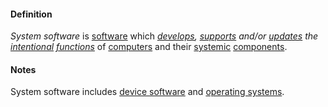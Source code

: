 #### Definition

*System software* is [software](https://github.com/gcassel/Modular-Organization-Terminology/blob/master/terms/software.md) which *[develops](https://github.com/gcassel/Modular-Organization-Terminology/blob/master/terms/develop.md), [supports](https://github.com/gcassel/Modular-Organization-Terminology/blob/master/terms/support.md) and/or [updates](https://github.com/gcassel/Modular-Organization-Terminology/blob/master/terms/update.md) the [intentional](https://github.com/gcassel/Modular-Organization-Terminology/blob/master/terms/intend.md) [functions](https://github.com/gcassel/Modular-Organization-Terminology/blob/master/terms/function.md)* of [computers](https://github.com/gcassel/Modular-Organization-Terminology/blob/master/terms/computer.md) and their [systemic](https://github.com/gcassel/Modular-Organization-Terminology/blob/master/terms/system.md) [components](https://github.com/gcassel/Modular-Organization-Terminology/blob/master/terms/component.md).
		
#### Notes

System software includes [device software](https://github.com/gcassel/Modular-Organization-Terminology/blob/master/compound-terms/device-software.md) and [operating systems](https://github.com/gcassel/Modular-Organization-Terminology/blob/master/compound-terms/operating-system.md).
